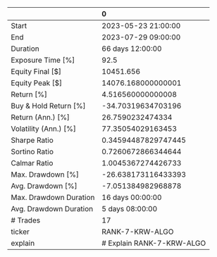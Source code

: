 |                        | 0                         |
|:-----------------------|:--------------------------|
| Start                  | 2023-05-23 21:00:00       |
| End                    | 2023-07-29 09:00:00       |
| Duration               | 66 days 12:00:00          |
| Exposure Time [%]      | 92.5                      |
| Equity Final [$]       | 10451.656                 |
| Equity Peak [$]        | 14076.168000000001        |
| Return [%]             | 4.516560000000008         |
| Buy & Hold Return [%]  | -34.70319634703196        |
| Return (Ann.) [%]      | 26.7590232474334          |
| Volatility (Ann.) [%]  | 77.35054029163453         |
| Sharpe Ratio           | 0.34594487829747445       |
| Sortino Ratio          | 0.7260672866344644        |
| Calmar Ratio           | 1.0045367274426733        |
| Max. Drawdown [%]      | -26.638173116433393       |
| Avg. Drawdown [%]      | -7.051384982968878        |
| Max. Drawdown Duration | 16 days 00:00:00          |
| Avg. Drawdown Duration | 5 days 08:00:00           |
| # Trades               | 17                        |
| ticker                 | RANK-7-KRW-ALGO           |
| explain                | # Explain RANK-7-KRW-ALGO |
